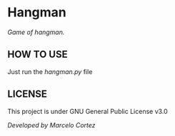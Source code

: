 # Hangman
*Game of hangman.*

## HOW TO USE
Just run the *hangman.py* file

## LICENSE
This project is under GNU General Public License v3.0

*Developed by Marcelo Cortez*